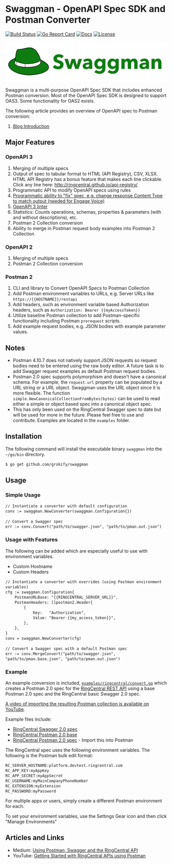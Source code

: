 Swaggman - OpenAPI Spec SDK and Postman Converter
=================================================

[![Build Status][build-status-svg]][build-status-link]
[![Go Report Card][goreport-svg]][goreport-link]
[![Docs][docs-godoc-svg]][docs-godoc-link]
[![License][license-svg]][license-link]

![](docs/images/logo_swaggman_600x150.png "")

Swaggman is a multi-purpose OpenAPI Spec SDK that includes enhanced Postman conversion. Most of the OpenAPI Spec SDK is designed to support OAS3. Some functionality for OAS2 exists.

The following article provides an overview of OpenAPI spec to Postman conversion:

1. [Blog Introduction](https://medium.com/ringcentral-developers/using-postman-with-swagger-and-the-ringcentral-api-523712f792a0)

## Major Features

### OpenAPI 3
  1. Merging of multiple specs
  1. Output of spec to tabular format to HTML (API Registry), CSV, XLSX. HTML API Registry has a bonus feature that makes each line clickable. Click any line here: http://ringcentral.github.io/api-registry/
  1. Programmatic API to modify OpenAPI specs using rules
  1. [Programmatic ability to "fix" spec, e.g. change response Content Type to match output (needed for Engage Voice)](docs/openapi3_fix.md)
  1. [OpenAPI 3 linter](openapi3/openapi3lint)
  1. Statistics: Counts operations, schemas, properties & parameters (with and without descriptions), etc.
  1. Postman 2 Collection conversion
  1. Ability to merge in Postman request body examples into Postman 2 Collection
### OpenAPI 2
  1. Merging of multiple specs
  1. Postman 2 Collection conversion
### Postman 2
  1. CLI and library to Convert OpenAPI Specs to Postman Collection
  1. Add Postman environment variables to URLs, e.g. Server URLs like `https://{{HOSTNAME}}/restapi`
  1. Add headers, such as environment variable based Authorization headers, such as `Authorization: Bearer {{myAccessToken}}`
  1. Utilize baseline Postman collection to add Postman-specific functionality including Postman `prerequest` scripts.
  1. Add example request bodies, e.g. JSON bodies with example parameter values.

## Notes

* Postman 4.10.7 does not natively support JSON requests so request bodies need to be entered using the raw body editor. A future task is to add Swagger request examples as default Postman request bodies.
* Postman 2.0 spec supports polymorphism and doesn't have a canonical schema. For example, the `request.url` property can be populated by a URL string or a URL object. Swaggman uses the URL object since it is more flexible. The function `simple.NewCanonicalCollectionFromBytes(bytes)` can be used to read either a simple or object based spec into a canonical object spec.
* This has only been used on the RingCentral Swagger spec to date but will be used for more in the future. Please feel free to use and contribute. Examples are located in the `examples` folder.

## Installation

The following command will install the executable binary `swaggman` into the `~/go/bin` directory.

```bash
$ go get github.com/grokify/swaggman
```

## Usage

### Simple Usage

```
// Instantiate a converter with default configuration
conv := swaggman.NewConverter(swaggman.Configuration{})

// Convert a Swagger spec
err := conv.Convert("path/to/swagger.json", "path/to/pman.out.json")
```

### Usage with Features

The following can be added which are especially useful to use with environment variables.

* Custom Hostname
* Custom Headers

```
// Instantiate a converter with overrides (using Postman environment variables)
cfg := swaggman.Configuration{
	PostmanURLBase: "{{RINGCENTRAL_SERVER_URL}}",
	PostmanHeaders: []postman2.Header{
		{
			Key:   "Authorization",
			Value: "Bearer {{my_access_token}}",
		},
	},
}
conv = swaggman.NewConverter(cfg)

// Convert a Swagger spec with a default Postman spec
err := conv.MergeConvert("path/to/swagger.json", "path/to/pman.base.json", "path/to/pman.out.json")
```

### Example

An example conversion is included, [`examples/ringcentral/convert.go`](https://github.com/grokify/swaggman/blob/master/examples/ringcentral/convert.go) which creates a Postman 2.0 spec for the [RingCentral REST API](https://developers.ringcentral.com) using a base Postman 2.0 spec and the RingCentral basic Swagger 2.0 spec.

[A video of importing the resulting Postman collection is available on YouTube](https://youtu.be/5kE4UPXJ-5Q).

Example files include:

* [RingCentral Swagger 2.0 spec](https://github.com/grokify/swaggman/blob/master/examples/ringcentral/ringcentral.spec.swagger2.2019110220191017-1140.json)
* [RingCentral Postman 2.0 base](https://github.com/grokify/swaggman/blob/master/examples/ringcentral/ringcentral.postman2.base.json)
* [RingCentral Postman 2.0 spec](https://github.com/grokify/swaggman/blob/master/examples/ringcentral/ringcentral.spec.postman2.2019110220191017-1140.json) - Import this into Postman

The RingCentral spec uses the following environment variables. The following is the Postman bulk edit format:

```
RC_SERVER_HOSTNAME:platform.devtest.ringcentral.com
RC_APP_KEY:myAppKey
RC_APP_SECRET:myAppSecret
RC_USERNAME:myMainCompanyPhoneNumber
RC_EXTENSION:myExtension
RC_PASSWORD:myPassword
```

For multiple apps or users, simply create a different Postman environment for each.

To set your environment variables, use the Settings Gear icon and then click "Manage Environments"

## Articles and Links

* Medium: [Using Postman, Swagger and the RingCentral API](https://medium.com/ringcentral-developers/using-postman-with-swagger-and-the-ringcentral-api-523712f792a0)
* YouTube: [Getting Started with RingCentral APIs using Postman ](https://youtu.be/5kE4UPXJ-5Q)

 [build-status-svg]: https://github.com/grokify/swaggman/workflows/go%20build/badge.svg
 [build-status-link]: https://github.com/grokify/swaggman/actions
 [goreport-svg]: https://goreportcard.com/badge/github.com/grokify/swaggman
 [goreport-link]: https://goreportcard.com/report/github.com/grokify/swaggman
 [docs-godoc-svg]: https://pkg.go.dev/badge/github.com/grokify/swaggman
 [docs-godoc-link]: https://pkg.go.dev/github.com/grokify/swaggman
 [license-svg]: https://img.shields.io/badge/license-MIT-blue.svg
 [license-link]: https://github.com/grokify/swaggman/blob/master/LICENSE.md
